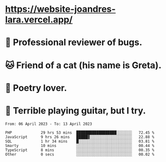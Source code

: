# https://website-joandres-lara.vercel.app/
# 🐛 Professional reviewer of bugs.
# 🐱 Friend of a cat (his name is Greta).
# 📜 Poetry lover.
# 🎸 Terrible playing guitar, but I try.

<!--START_SECTION:waka-->

```text
From: 06 April 2023 - To: 13 April 2023

PHP             29 hrs 53 mins  ██████████████████░░░░░░░   72.45 %
JavaScript      9 hrs 26 mins   █████▓░░░░░░░░░░░░░░░░░░░   22.88 %
SQL             1 hr 34 mins    █░░░░░░░░░░░░░░░░░░░░░░░░   03.81 %
Smarty          10 mins         ░░░░░░░░░░░░░░░░░░░░░░░░░   00.44 %
TypeScript      8 mins          ░░░░░░░░░░░░░░░░░░░░░░░░░   00.35 %
Other           0 secs          ░░░░░░░░░░░░░░░░░░░░░░░░░   00.02 %
```

<!--END_SECTION:waka-->
